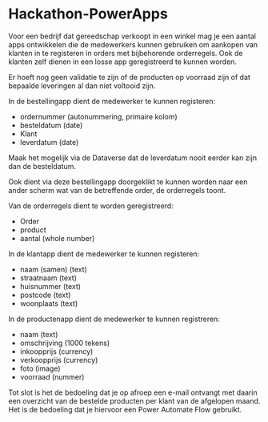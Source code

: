 # Hackathon-PowerApps

Voor een bedrijf dat gereedschap verkoopt in een winkel mag je een aantal apps ontwikkelen die de medewerkers kunnen gebruiken om aankopen van klanten in te registeren in orders met bijbehorende orderregels. Ook de klanten zelf dienen in een losse app geregistreerd te kunnen worden. 

Er hoeft nog geen validatie te zijn of de producten op voorraad zijn of dat bepaalde leveringen al dan niet voltooid zijn.

In de bestellingapp dient de medewerker te kunnen registeren:
- ordernummer (autonummering, primaire kolom)
- besteldatum (date)
- Klant
- leverdatum (date)

Maak het mogelijk via de Dataverse dat de leverdatum nooit eerder kan zijn dan de besteldatum.

Ook dient via deze bestellingapp doorgeklikt te kunnen worden naar een ander scherm wat van de betreffende order, de orderregels toont.

Van de orderregels dient te worden geregistreerd:
- Order
- product
- aantal (whole number)

In de klantapp dient de medewerker te kunnen registeren:
- naam (samen) (text)
- straatnaam (text)
- huisnummer (text)
- postcode (text)
- woonplaats (text)

In de productenapp dient de medewerker te kunnen registreren:
- naam (text)
- omschrijving (1000 tekens)
- inkoopprijs (currency)
- verkoopprijs (currency)
- foto (image)
- voorraad (nummer)

Tot slot is het de bedoeling dat je op afroep een e-mail ontvangt met daarin een overzicht van de bestelde producten per klant van de afgelopen maand. Het is de bedoeling dat je hiervoor een Power Automate Flow gebruikt.
